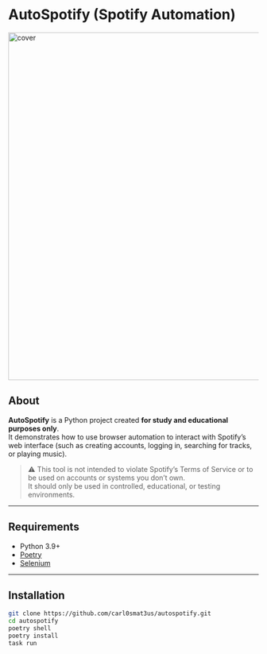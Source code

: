 # AutoSpotify (Spotify Automation)

<img width="700" height="700" alt="cover" src="https://github.com/user-attachments/assets/9615b510-2213-4e5b-9b0d-b7cc758971c1" />

## About

**AutoSpotify** is a Python project created **for study and educational purposes only**.  
It demonstrates how to use browser automation to interact with Spotify’s web interface (such as creating accounts, logging in, searching for tracks, or playing music).  

> ⚠️ This tool is not intended to violate Spotify’s Terms of Service or to be used on accounts or systems you don’t own.  
> It should only be used in controlled, educational, or testing environments.

---

## Requirements

- Python 3.9+
- [Poetry](https://python-poetry.org/)
- [Selenium](https://pypi.org/project/selenium/)

---

## Installation

```bash
git clone https://github.com/carl0smat3us/autospotify.git
cd autospotify
poetry shell
poetry install
task run

